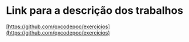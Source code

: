 # Link para a descrição dos trabalhos

[https://github.com/qxcodepoo/exercicios](https://github.com/qxcodepoo/exercicios)
